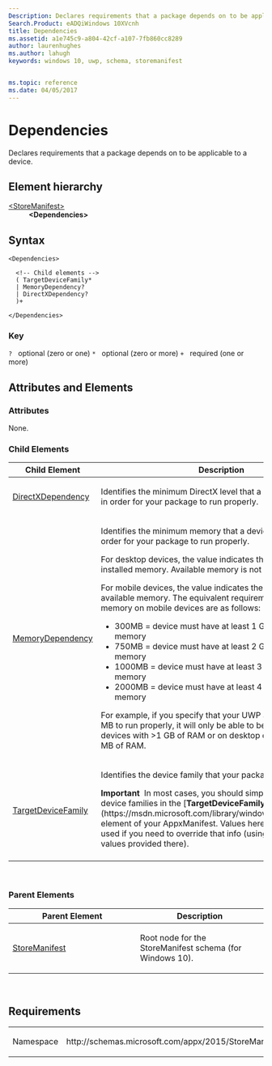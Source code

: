 ```yaml
---
Description: Declares requirements that a package depends on to be applicable to a device
Search.Product: eADQiWindows 10XVcnh
title: Dependencies
ms.assetid: a1e745c9-a804-42cf-a107-7fb860cc8289
author: laurenhughes
ms.author: lahugh
keywords: windows 10, uwp, schema, storemanifest


ms.topic: reference
ms.date: 04/05/2017
---
```


# Dependencies


Declares requirements that a package depends on to be applicable to a device.

## Element hierarchy

<dl>
<dt><a href="element-storemanifest.md">&lt;StoreManifest&gt;</a></dt>
<dd><b>&lt;Dependencies&gt;</b></dd>
</dl>

## Syntax

``` syntax
<Dependencies>

  <!-- Child elements -->
  ( TargetDeviceFamily*
  | MemoryDependency?
  | DirectXDependency?
  )+

</Dependencies>
```

### Key

`?`   optional (zero or one)
`*`   optional (zero or more)
`+`   required (one or more)

## Attributes and Elements


### Attributes

None.

### Child Elements

<table>
<colgroup>
<col width="50%" />
<col width="50%" />
</colgroup>
<thead>
<tr class="header">
<th>Child Element</th>
<th>Description</th>
</tr>
</thead>
<tbody>
<tr class="odd">
<td><a href="element-directxdependency.md">DirectXDependency</a> </td>
<td><p>Identifies the minimum DirectX level that a device must support in order for your package to run properly.</p></td>
</tr>
<tr class="even">
<td><a href="element-memorydependency.md">MemoryDependency</a> </td>
<td><p>Identifies the minimum memory that a device must have in order for your package to run properly.</p>
<p>For desktop devices, the value indicates the requirement for installed memory. Available memory is not considered.</p>
<p>For mobile devices, the value indicates the requirements for available memory. The equivalent requirements for installed memory on mobile devices are as follows:</p>
<ul>
<li>300MB = device must have at least 1 GB of installed memory</li>
<li>750MB = device must have at least 2 GB of installed memory</li>
<li>1000MB = device must have at least 3 GB of installed memory</li>
<li>2000MB = device must have at least 4 GB of installed memory</li>
</ul>
<p>For example, if you specify that your UWP app requires 300 MB to run properly, it will only be able to be installed on mobile devices with &gt;1 GB of RAM or on desktop devices with &gt;300 MB of RAM.</p></td>
</tr>
<tr class="odd">
<td><a href="element-targetdevicefamily.md">TargetDeviceFamily</a> </td>
<td><p>Identifies the device family that your package targets.</p>
<div class="alert">
<strong>Important</strong>  In most cases, you should simply specify your device families in the [<strong>TargetDeviceFamily</strong>](https://msdn.microsoft.com/library/windows/apps/dn986903) element of your AppxManifest. Values here should only be used if you need to override that info (using a subset of the values provided there).
</div>
<div>
 
</div></td>
</tr>
</tbody>
</table>

 

### Parent Elements

<table>
<colgroup>
<col width="50%" />
<col width="50%" />
</colgroup>
<thead>
<tr class="header">
<th>Parent Element</th>
<th>Description</th>
</tr>
</thead>
<tbody>
<tr class="odd">
<td><a href="element-storemanifest.md">StoreManifest</a> </td>
<td><p>Root node for the StoreManifest schema (for Windows 10).</p></td>
</tr>
</tbody>
</table>

 

## Requirements

<table>
<colgroup>
<col width="50%" />
<col width="50%" />
</colgroup>
<tbody>
<tr class="odd">
<td><p>Namespace</p></td>
<td><p>http://schemas.microsoft.com/appx/2015/StoreManifest</p></td>
</tr>
</tbody>
</table>

 

 



